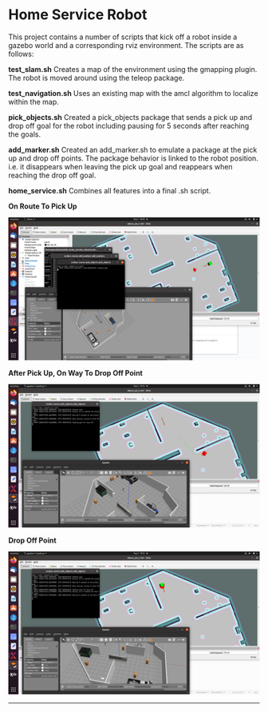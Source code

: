 Home Service Robot
==============================================

This project contains a number of scripts that kick off a robot inside a gazebo world and a corresponding rviz environment. The scripts are as follows:

**test_slam.sh**
Creates a map of the environment using the gmapping plugin. The robot is moved around using the teleop package.

**test_navigation.sh**
Uses an existing map with the amcl algorithm to localize within the map.

**pick_objects.sh**
Created a pick_objects package that sends a pick up and drop off goal for the robot including pausing for 5 seconds after reaching the goals.

**add_marker.sh**
Created an add_marker.sh to emulate a package at the pick up and drop off points. The package behavior is linked to the robot position. i.e. it disappears when leaving the pick up goal and reappears when reaching the drop off goal.

**home_service.sh**
Combines all features into a final .sh script.


**On Route To Pick Up**

![plot](Screenshots/Pickup.png)

**After Pick Up, On Way To Drop Off Point**

![plot](Screenshots/LeftPickUpOnWayToDrop.png)

**Drop Off Point**

![plot](Screenshots/Dropoff.png)

-----------
